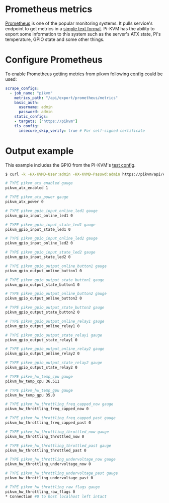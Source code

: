 # Prometheus metrics
[Prometheus](https://prometheus.io) is one of the popular monitoring systems.
It pulls service's endpoint to get metrics in a [simple text format](https://prometheus.io/docs/instrumenting/exposition_formats).
Pi-KVM has the ability to export some information to this system such as the server's ATX state, Pi's temperature, GPIO state and some other things.

# Configure Prometheus
To enable Prometheus getting metrics from pikvm following [config](https://prometheus.io/docs/prometheus/latest/configuration/configuration) could be used:
```yaml
scrape_configs:
  - job_name: "pikvm"
    metrics_path: "/api/export/prometheus/metrics"
    basic_auth:
      username: admin
      password: admin
    static_configs:
    - targets: ["https://pikvm"]
    tls_config:
      insecure_skip_verify: true # For self-signed certificate
```

# Output example
This example includes the GPIO from the PI-KVM's [test config](https://github.com/pikvm/kvmd/blob/master/testenv/v2-hdmi-rpi4.override.yaml).
```bash
$ curl -k -HX-KVMD-User:admin -HX-KVMD-Passwd:admin https://pikvm/api/export/prometheus/metrics

# TYPE pikvm_atx_enabled gauge
pikvm_atx_enabled 1

# TYPE pikvm_atx_power gauge
pikvm_atx_power 0

# TYPE pikvm_gpio_input_online_led1 gauge
pikvm_gpio_input_online_led1 0

# TYPE pikvm_gpio_input_state_led1 gauge
pikvm_gpio_input_state_led1 0

# TYPE pikvm_gpio_input_online_led2 gauge
pikvm_gpio_input_online_led2 0

# TYPE pikvm_gpio_input_state_led2 gauge
pikvm_gpio_input_state_led2 0

# TYPE pikvm_gpio_output_online_button1 gauge
pikvm_gpio_output_online_button1 0

# TYPE pikvm_gpio_output_state_button1 gauge
pikvm_gpio_output_state_button1 0

# TYPE pikvm_gpio_output_online_button2 gauge
pikvm_gpio_output_online_button2 0

# TYPE pikvm_gpio_output_state_button2 gauge
pikvm_gpio_output_state_button2 0

# TYPE pikvm_gpio_output_online_relay1 gauge
pikvm_gpio_output_online_relay1 0

# TYPE pikvm_gpio_output_state_relay1 gauge
pikvm_gpio_output_state_relay1 0

# TYPE pikvm_gpio_output_online_relay2 gauge
pikvm_gpio_output_online_relay2 0

# TYPE pikvm_gpio_output_state_relay2 gauge
pikvm_gpio_output_state_relay2 0

# TYPE pikvm_hw_temp_cpu gauge
pikvm_hw_temp_cpu 36.511

# TYPE pikvm_hw_temp_gpu gauge
pikvm_hw_temp_gpu 35.0

# TYPE pikvm_hw_throttling_freq_capped_now gauge
pikvm_hw_throttling_freq_capped_now 0

# TYPE pikvm_hw_throttling_freq_capped_past gauge
pikvm_hw_throttling_freq_capped_past 0

# TYPE pikvm_hw_throttling_throttled_now gauge
pikvm_hw_throttling_throttled_now 0

# TYPE pikvm_hw_throttling_throttled_past gauge
pikvm_hw_throttling_throttled_past 0

# TYPE pikvm_hw_throttling_undervoltage_now gauge
pikvm_hw_throttling_undervoltage_now 0

# TYPE pikvm_hw_throttling_undervoltage_past gauge
pikvm_hw_throttling_undervoltage_past 0

# TYPE pikvm_hw_throttling_raw_flags gauge
pikvm_hw_throttling_raw_flags 0
* Connection #0 to host localhost left intact
```
